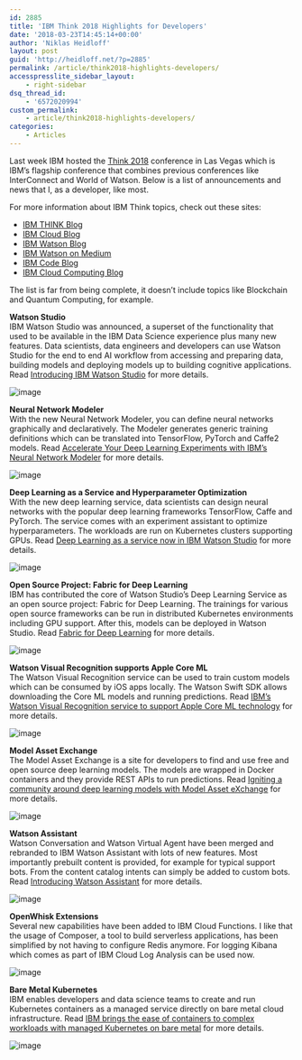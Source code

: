 ```yaml
---
id: 2885
title: 'IBM Think 2018 Highlights for Developers'
date: '2018-03-23T14:45:14+00:00'
author: 'Niklas Heidloff'
layout: post
guid: 'http://heidloff.net/?p=2885'
permalink: /article/think2018-highlights-developers/
accesspresslite_sidebar_layout:
    - right-sidebar
dsq_thread_id:
    - '6572020994'
custom_permalink:
    - article/think2018-highlights-developers/
categories:
    - Articles
---
```


Last week IBM hosted the [Think 2018](https://www.ibm.com/events/think/) conference in Las Vegas which is IBM’s flagship conference that combines previous conferences like InterConnect and World of Watson. Below is a list of announcements and news that I, as a developer, like most.

For more information about IBM Think topics, check out these sites:

- [IBM THINK Blog](https://www.ibm.com/blogs/think/)
- [IBM Cloud Blog](https://www.ibm.com/blogs/bluemix/)
- [IBM Watson Blog](https://www.ibm.com/blogs/watson/)
- [IBM Watson on Medium](https://medium.com/ibm-watson)
- [IBM Code Blog](https://developer.ibm.com/code/blogs/)
- [IBM Cloud Computing Blog](https://www.ibm.com/blogs/cloud-computing/)

The list is far from being complete, it doesn’t include topics like Blockchain and Quantum Computing, for example.

**Watson Studio**  
IBM Watson Studio was announced, a superset of the functionality that used to be available in the IBM Data Science experience plus many new features. Data scientists, data engineers and developers can use Watson Studio for the end to end AI workflow from accessing and preparing data, building models and deploying models up to building cognitive applications. Read [Introducing IBM Watson Studio](https://medium.com/ibm-watson/introducing-ibm-watson-studio-e93638f0bb47) for more details.

![image](/assets/img/2018/03/think2018-studio2.png)

**Neural Network Modeler**  
With the new Neural Network Modeler, you can define neural networks graphically and declaratively. The Modeler generates generic training definitions which can be translated into TensorFlow, PyTorch and Caffe2 models. Read [Accelerate Your Deep Learning Experiments with IBM’s Neural Network Modeler](https://medium.com/ibm-watson/accelerate-your-deep-learning-experiments-with-ibms-neural-network-modeler-dd0c92fba814) for more details.

![image](/assets/img/2018/03/think2018-modeler.jpg)

**Deep Learning as a Service and Hyperparameter Optimization**  
With the new deep learning service, data scientists can design neural networks with the popular deep learning frameworks TensorFlow, Caffe and PyTorch. The service comes with an experiment assistant to optimize hyperparameters. The workloads are run on Kubernetes clusters supporting GPUs. Read [Deep Learning as a service now in IBM Watson Studio](https://medium.com/ibm-watson/deep-learning-now-in-ibm-watson-studio-d8ba311e4ff1) for more details.

![image](/assets/img/2018/03/think2018-hyper.jpg)

**Open Source Project: Fabric for Deep Learning**  
IBM has contributed the core of Watson Studio’s Deep Learning Service as an open source project: Fabric for Deep Learning. The trainings for various open source frameworks can be run in distributed Kubernetes environments including GPU support. After this, models can be deployed in Watson Studio. Read [Fabric for Deep Learning](https://developer.ibm.com/code/2018/03/20/fabric-for-deep-learning/) for more details.

![image](/assets/img/2018/03/think2018-f.jpg)

**Watson Visual Recognition supports Apple Core ML**  
The Watson Visual Recognition service can be used to train custom models which can be consumed by iOS apps locally. The Watson Swift SDK allows downloading the Core ML models and running predictions. Read [IBM’s Watson Visual Recognition service to support Apple Core ML technology](https://developer.ibm.com/code/2018/03/21/ibm-watson-visual-recognition-service-to-support-apple-core-ml/) for more details.

![image](/assets/img/2018/03/think2018-coreml.png)

**Model Asset Exchange**  
The Model Asset Exchange is a site for developers to find and use free and open source deep learning models. The models are wrapped in Docker containers and they provide REST APIs to run predictions. Read [Igniting a community around deep learning models with Model Asset eXchange](https://developer.ibm.com/code/2018/03/20/igniting-a-community-around-deep-learning-models-with-model-asset-exchange-max/) for more details.

![image](/assets/img/2018/03/think2018-max.jpg)

**Watson Assistant**  
Watson Conversation and Watson Virtual Agent have been merged and rebranded to IBM Watson Assistant with lots of new features. Most importantly prebuilt content is provided, for example for typical support bots. From the content catalog intents can simply be added to custom bots. Read [Introducing Watson Assistant](https://www.ibm.com/blogs/watson/2018/03/the-future-of-watson-conversation-watson-assistant) for more details.

![image](/assets/img/2018/03/think2018-assistant.jpg)

**OpenWhisk Extensions**  
Several new capabilities have been added to IBM Cloud Functions. I like that the usage of Composer, a tool to build serverless applications, has been simplified by not having to configure Redis anymore. For logging Kibana which comes as part of IBM Cloud Log Analysis can be used now. 

![image](/assets/img/2018/03/think2018-kibana.jpg)

**Bare Metal Kubernetes**  
IBM enables developers and data science teams to create and run Kubernetes containers as a managed service directly on bare metal cloud infrastructure. Read [IBM brings the ease of containers to complex workloads with managed Kubernetes on bare metal](https://www.ibm.com/blogs/cloud-computing/2018/03/managed-kubernetes-bare-metal/) for more details.

![image](/assets/img/2018/03/think2018-bare.png)
